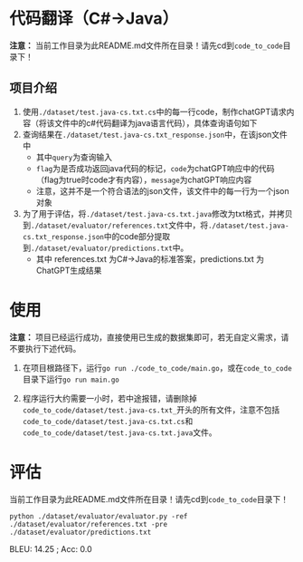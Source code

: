 # 代码翻译（C#->Java）

**注意：** 当前工作目录为此README.md文件所在目录！请先cd到`code_to_code`目录下！

## 项目介绍

1. 使用`./dataset/test.java-cs.txt.cs`中的每一行code，制作chatGPT请求内容（将该文件中的c#代码翻译为java语言代码），具体查询语句如下
2. 查询结果在`./dataset/test.java-cs.txt_response.json`中，在该json文件中
    - 其中`query`为查询输入
    - `flag`为是否成功返回java代码的标记，`code`为chatGPT响应中的代码（flag为true时code才有内容），`message`为chatGPT响应内容
    - 注意，这并不是一个符合语法的json文件，该文件中的每一行为一个json对象
3. 为了用于评估，将`./dataset/test.java-cs.txt.java`修改为txt格式，并拷贝到`./dataset/evaluator/references.txt`文件中，将`./dataset/test.java-cs.txt_response.json`中的code部分提取到`./dataset/evaluator/predictions.txt`中。
   - 其中 references.txt 为C#->Java的标准答案，predictions.txt 为ChatGPT生成结果

# 使用

**注意：** 项目已经运行成功，直接使用已生成的数据集即可，若无自定义需求，请不要执行下述代码。

1. 在项目根路径下，运行`go run ./code_to_code/main.go`，或在`code_to_code`目录下运行`go run main.go`

2. 程序运行大约需要一小时，若中途报错，请删除掉`code_to_code/dataset/test.java-cs.txt_`开头的所有文件，注意不包括`code_to_code/dataset/test.java-cs.txt.cs`和`code_to_code/dataset/test.java-cs.txt.java`文件。

# 评估

当前工作目录为此README.md文件所在目录！请先cd到`code_to_code`目录下！

`python ./dataset/evaluator/evaluator.py -ref ./dataset/evaluator/references.txt -pre ./dataset/evaluator/predictions.txt`

BLEU: 14.25 ; Acc: 0.0
